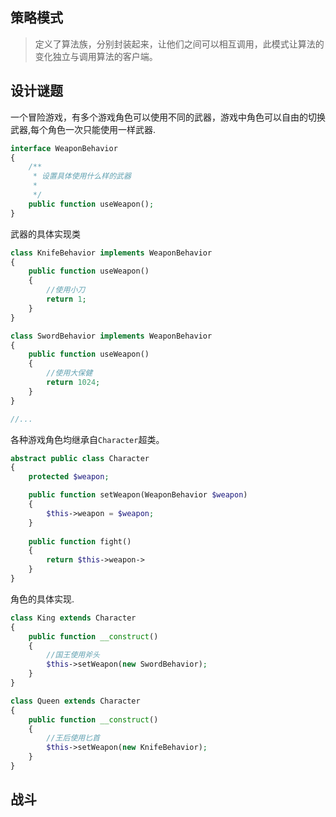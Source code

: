 ## 策略模式

> 定义了算法族，分别封装起来，让他们之间可以相互调用，此模式让算法的变化独立与调用算法的客户端。

## 设计谜题

一个冒险游戏，有多个游戏角色可以使用不同的武器，游戏中角色可以自由的切换武器,每个角色一次只能使用一样武器.

```php
interface WeaponBehavior
{
    /**
     * 设置具体使用什么样的武器
     *
     */
    public function useWeapon();
}
```

武器的具体实现类

```php
class KnifeBehavior implements WeaponBehavior
{
    public function useWeapon()
    {
        //使用小刀
        return 1;
    }
}

class SwordBehavior implements WeaponBehavior
{
    public function useWeapon()
    {
        //使用大保健
        return 1024;
    }
}

//...
```

各种游戏角色均继承自`Character`超类。

```php
abstract public class Character
{
    protected $weapon;

    public function setWeapon(WeaponBehavior $weapon)
    {
        $this->weapon = $weapon;
    }
    
    public function fight()
    {
        return $this->weapon->
    }
}
```

角色的具体实现.

```php
class King extends Character
{
    public function __construct()
    {
        //国王使用斧头
        $this->setWeapon(new SwordBehavior);
    }
}

class Queen extends Character
{
    public function __construct()
    {
        //王后使用匕首
        $this->setWeapon(new KnifeBehavior);
    }
}
```

## 战斗





